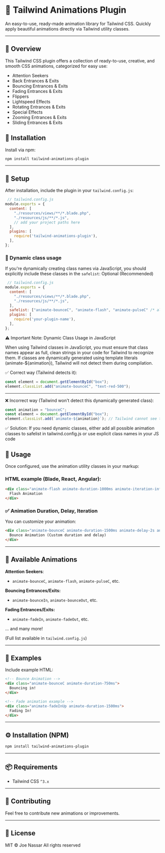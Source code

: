 # 🎉 Tailwind Animations Plugin

An easy-to-use, ready-made animation library for Tailwind CSS. Quickly apply beautiful animations directly via Tailwind utility classes.

---

## 📖 Overview

This Tailwind CSS plugin offers a collection of ready-to-use, creative, and smooth CSS animations, categorized for easy use:

- Attention Seekers
- Back Entrances & Exits
- Bouncing Entrances & Exits
- Fading Entrances & Exits
- Flippers
- Lightspeed Effects
- Rotating Entrances & Exits
- Special Effects
- Zooming Entrances & Exits
- Sliding Entrances & Exits

## 🚀 Installation

Install via npm:

```bash
npm install tailwind-animations-plugin
```

---

## 📌 Setup

After installation, include the plugin in your `tailwind.config.js`:

```js
 // tailwind.config.js
module.exports = {
  content: [
    "./resources/views/**/*.blade.php",
    "./resources/js/**/*.js",
    // add your project paths here
  ],
  plugins: [
    require('tailwind-animations-plugin'),
  ],
};
```

### 📌 Dynamic class usage

If you're dynamically creating class names via JavaScript, you should explicitly include these classes in the `safelist`: Optional (Recommended)

```js
 // tailwind.config.js
module.exports = {
  content: [
    "./resources/views/**/*.blade.php",
    "./resources/js/**/*.js",
  ],
  safelist: ["animate-bounceC", "animate-flash", "animate-pulseC" /* all animation classes you use dynamically */],
  plugins: [
    require('your-plugin-name'),
  ],
};
```
⚠️ Important Note: Dynamic Class Usage in JavaScript

When using Tailwind classes in JavaScript, you must ensure that class names appear as full, clean strings in your code for Tailwind to recognize them. If classes are dynamically generated using template literals (animate-${animation}), Tailwind will not detect them during compilation.

✅ Correct way (Tailwind detects it):
```javascript
const element = document.getElementById("box");
element.classList.add("animate-bounceC", "text-red-500");
```
------------------------------------------------------------

❌ Incorrect way (Tailwind won't detect this dynamically generated class):
```javascript
const animation = "bounceC";
const element = document.getElementById("box");
element.classList.add(`animate-${animation}`); // Tailwind cannot see this class in static analysis
```
✅ Solution: If you need dynamic classes, either add all possible animation classes to safelist in tailwind.config.js or use explicit class names in your JS code


## 🚀 Usage

Once configured, use the animation utility classes in your markup:

### HTML example (Blade, React, Angular):

```html
<div class="animate-flash animate-duration-1000ms animate-iteration-infinite">
  Flash Animation
</div>
```

### ✅ Animation Duration, Delay, Iteration

You can customize your animation:

```html
<div class="animate-bounceC animate-duration-1500ms animate-delay-2s animate-iteration-infinite">
  Bounce Animation (Custom duration and delay)
</div>
```

---

## 📖 Available Animations

**Attention Seekers**:

- `animate-bounceC`, `animate-flash`, `animate-pulseC`, etc.

**Bouncing Entrances/Exits:**

- `animate-bounceIn`, `animate-bounceOut`, etc.

**Fading Entrances/Exits:**

- `animate-fadeIn`, `animate-fadeOut`, etc.

... and many more!

(Full list available in `tailwind.config.js`)

---

## 🚀 Examples

Include example HTML:

```html
<!-- Bounce Animation -->
<div class="animate-bounceC animate-duration-750ms">
  Bouncing in!
</div>

<!-- Fade animation example -->
<div class="animate-fadeInUp animate-duration-1500ms">
  Fading In!
</div>
```

---

## ⚙️ Installation (NPM)

```bash
npm install tailwind-animations-plugin
```

---

## 📦 Requirements

- Tailwind CSS `^3.x`

---

## 🙌 Contributing

Feel free to contribute new animations or improvements.

---

## 📜 License

MIT © Joe Nassar All rights reserved

